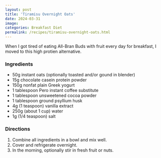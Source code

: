 ```yaml
---
layout: post
title: 'Tiramisu Overnight Oats'
date: 2024-03-31
image:
categories: Breakfast Diet
permalink: /recipes/tiramisu-overnight-oats.html
---
```


When I got tired of eating All-Bran Buds with fruit every day for breakfast, I moved to this high protien alternative.

### Ingredients

- 50g instant oats (optionally toasted and/or gound in blender)
- 15g chocolate casein protein powder
- 150g nonfat plain Greek yogurt
- 1 tablespoon Pero instant coffee substitute
- 1 tablespoon unsweetened cocoa powder
- 1 tablespoon ground psyllium husk
- 4g (1 teaspoon) vanilla extract
- 250g (about 1 cup) water
- 1g (1/4 teaspoon) salt

### Directions

1. Combine all ingredients in a bowl and mix well.
2. Cover and refrigerate overnight.
3. In the morning, optionally stir in fresh fruit or nuts.
